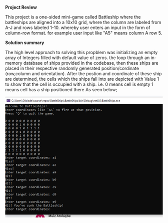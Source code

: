 **Project Review**

This project is a one-sided mini-game called Battleship where the battleships are aligned into a 10x10 grid, where the column are labeled from A-J and rows labeled 1-10.
whereby user enters an input in the form of column-row format. for example user input like "A5" means column A row 5. 

**Solution summary**

The high level approach to solving this propblem was initializing an empty array of Integers filled with default value of zeros. the loop through an in-memory database of ships provided 
in the codebase, then these ships are placed in their respective randomly generated position/cordinate (row,column and orientation). After the postion and coordinate of these ship are determined,
the cells which the ships fall into are depicted with Value 1 to show that the cell is occupied with a ship.
i.e. 0 means cell is empty
     1 means cell has a ship positioned there
As seen below;

![](BattleShips/Image/screenshot.PNG)
